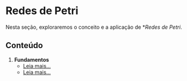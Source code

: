 # **Redes de Petri**

Nesta seção, exploraremos o conceito e a aplicação de **Redes de Petri*.

## **Conteúdo**  

1. **Fundamentos**  
   - [Leia mais...](redesPetri-fund.md)
   - [Leia mais...](redesPetri-CE.md)